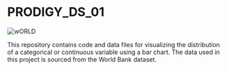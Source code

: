 # PRODIGY_DS_01

![wORLD](https://github.com/Allan122/PRODIGY_DS_01/assets/45638226/08709171-fc5b-4233-8693-4da3594dc23c)

This repository contains code and data files for visualizing the distribution of a categorical or continuous variable using a bar chart. 
The data used in this project is sourced from the World Bank dataset.
